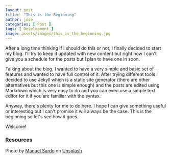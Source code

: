 ```yaml
---
layout: post
title:  "This is the Beginning"
author: jose
categories: [ Post ]
tags: [ Development ]
image: assets/images/this_is_the_beginning.jpg
---
```


After a long time thinking if I should do this or not, I finally decided to start my blog. I'll try to keep it updated with new content but right now I can't give you a schedule for the posts but I plan to have one in soon.

Talking about the blog, I wanted to have a very simple and basic set of features and wanted to have full control of it. After trying different tools I decided to use Jekyll which is a static site generator (there are other alternatives but this one is simple enough) and the posts are edited using Markdown which is very easy to do and you can even use a simple text editor for it if you are familiar with the syntax.

Anyway, there's plenty for me to do here. I hope I can give something useful or interesting but I can't promise it will always be the case. This is the beginning so let's see how it goes.

Welcome!

### Resources

Photo by [Manuel Sardo](https://unsplash.com/@manuelsardo?utm_source=unsplash&utm_medium=referral&utm_content=creditCopyText) on [Unsplash](https://unsplash.com/s/photos/beginning?utm_source=unsplash&utm_medium=referral&utm_content=creditCopyText)
